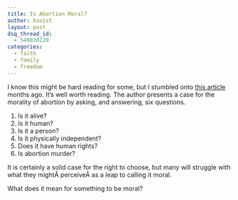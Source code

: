 ```yaml
---
title: Is Abortion Moral?
author: bsoist
layout: post
dsq_thread_id:
  - 549830220
categories:
  - faith
  - family
  - freedom
---
```

I know this might be hard reading for some, but I stumbled onto [this article][1] months ago. It&#8217;s well worth reading. The author presents a case for the morality of abortion by asking, and answering, six questions.

  1. Is it alive?
  2. Is it human?
  3. Is it a person?
  4. Is it physically independent?
  5. Does it have human rights?
  6. Is abortion murder?

It is certainly a solid case for the right to choose, but many will struggle with what they mightÂ perceiveÂ as a leap to calling it moral.

What does it mean for something to be moral?

 [1]: http://babydali.tumblr.com/post/4394098773/why-abortion-is-moral
